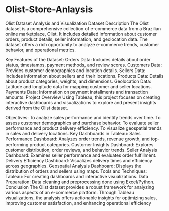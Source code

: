 # Olist-Store-Anlaysis
Olist Dataset Analysis and Visualization
Dataset Description
The Olist dataset is a comprehensive collection of e-commerce data from a Brazilian online marketplace, Olist. It includes detailed information about customer orders, product details, seller information, and geolocation data. The dataset offers a rich opportunity to analyze e-commerce trends, customer behavior, and operational metrics.

Key Features of the Dataset:
Orders Data: Includes details about order status, timestamps, payment methods, and review scores.
Customers Data: Provides customer demographics and location details.
Sellers Data: Includes information about sellers and their locations.
Products Data: Details about product categories, weights, and dimensions.
Geolocation Data: Latitude and longitude data for mapping customer and seller locations.
Payments Data: Information on payment installments and transaction amounts.
Project Overview
Using Tableau, this project focuses on creating interactive dashboards and visualizations to explore and present insights derived from the Olist dataset.

Objectives:
To analyze sales performance and identify trends over time.
To assess customer demographics and purchase behavior.
To evaluate seller performance and product delivery efficiency.
To visualize geospatial trends in sales and delivery locations.
Key Dashboards in Tableau:
Sales Performance Dashboard: Analyzes order trends, revenue growth, and top-performing product categories.
Customer Insights Dashboard: Explores customer distribution, order reviews, and behavior trends.
Seller Analysis Dashboard: Examines seller performance and evaluates order fulfillment.
Delivery Efficiency Dashboard: Visualizes delivery times and efficiency across geographies.
Geospatial Analysis Dashboard: Displays the distribution of orders and sellers using maps.
Tools and Techniques:
Tableau: For creating dashboards and interactive visualizations.
Data Preparation: Data cleaning and preprocessing done using Excel/Python.
Conclusion
The Olist dataset provides a robust framework for analyzing various aspects of an e-commerce platform. Through Tableau visualizations, the analysis offers actionable insights for optimizing sales, improving customer satisfaction, and enhancing operational efficiency
